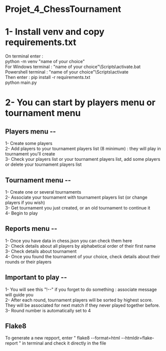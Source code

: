# Projet_4_ChessTournament

# 1- Install venv and copy requirements.txt
On terminal enter :  
python -m venv "name of your choice"  
For Windows terminal : "name of your choice"\Scripts\activate.bat  
Powershell terminal : "name of your choice"\Scripts\activate  
Then enter : pip install -r requirements.txt  
python main.py

# 2- You can start by players menu or tournament menu

## Players menu --
1- Create some players  
2- Add players to your tournament players list (8 minimum) : they will play in tournament you'll create  
3- Check your players list or your tournament players list, add some players or delete your tournament players list  

## Tournament menu --
1- Create one or several tournaments  
2- Associate your tournament with tournament players list (or change players if you wish)  
3- Get tournament you just created, or an old tournament to continue it  
4- Begin to play 

## Reports menu --
1- Once you have data in chess.json you can check them here  
2- Check details about all players by alphabetical order of their first name  
3- Check details about tournament  
4- Once you found the tournament of your choice, check details about their rounds or their players  

## Important to play --
1- You will see this "!--" if you forget to do something : associate message will guide you  
2- After each round, tournament players will be sorted by highest score. They will be associated for next match if they never played together before.  
3- Round number is automatically set to 4  

## Flake8
To generate a new repport, enter " flake8 --format=html --htmldir=flake-report " in terminal and check it directly in the file
